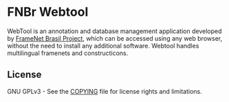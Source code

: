 # FNBr Webtool
WebTool is an annotation and database management application
developed by [FrameNet Brasil Project](http://www.ufjf.br/framenetbr-eng/), which can be accessed using any web browser,
without the need to install any additional software. Webtool handles multilingual framenets and constructicons.

## License

GNU GPLv3 - See the [COPYING](COPYING) file for license rights and limitations.